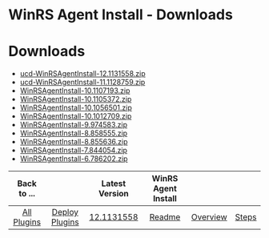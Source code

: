 
WinRS Agent Install - Downloads
===============================

# Downloads

- [ucd-WinRSAgentInstall-12.1131558.zip]()
- [ucd-WinRSAgentInstall-11.1128759.zip](https://raw.githubusercontent.com/UrbanCode/IBM-UCD-PLUGINS/main/files/WinRSAgentInstall/ucd-WinRSAgentInstall-11.1128759.zip)
- [WinRSAgentInstall-10.1107193.zip](https://raw.githubusercontent.com/UrbanCode/IBM-UCD-PLUGINS/main/files/WinRSAgentInstall/WinRSAgentInstall-10.1107193.zip)
- [WinRSAgentInstall-10.1105372.zip](https://raw.githubusercontent.com/UrbanCode/IBM-UCD-PLUGINS/main/files/WinRSAgentInstall/WinRSAgentInstall-10.1105372.zip)
- [WinRSAgentInstall-10.1056501.zip](https://raw.githubusercontent.com/UrbanCode/IBM-UCD-PLUGINS/main/files/WinRSAgentInstall/WinRSAgentInstall-10.1056501.zip)
- [WinRSAgentInstall-10.1012709.zip](https://raw.githubusercontent.com/UrbanCode/IBM-UCD-PLUGINS/main/files/WinRSAgentInstall/WinRSAgentInstall-10.1012709.zip)
- [WinRSAgentInstall-9.974583.zip](https://raw.githubusercontent.com/UrbanCode/IBM-UCD-PLUGINS/main/files/WinRSAgentInstall/WinRSAgentInstall-9.974583.zip)
- [WinRSAgentInstall-8.858555.zip](https://raw.githubusercontent.com/UrbanCode/IBM-UCD-PLUGINS/main/files/WinRSAgentInstall/WinRSAgentInstall-8.858555.zip)
- [WinRSAgentInstall-8.855636.zip](https://raw.githubusercontent.com/UrbanCode/IBM-UCD-PLUGINS/main/files/WinRSAgentInstall/WinRSAgentInstall-8.855636.zip)
- [WinRSAgentInstall-7.844054.zip](https://raw.githubusercontent.com/UrbanCode/IBM-UCD-PLUGINS/main/files/WinRSAgentInstall/WinRSAgentInstall-7.844054.zip)
- [WinRSAgentInstall-6.786202.zip](https://raw.githubusercontent.com/UrbanCode/IBM-UCD-PLUGINS/main/files/WinRSAgentInstall/WinRSAgentInstall-6.786202.zip)

|Back to ...||Latest Version|WinRS Agent Install |||
| :---: | :---: | :---: | :---: | :---: | :---: |
|[All Plugins](../../index.md)|[Deploy Plugins](../README.md)|[12.1131558]()|[Readme](README.md)|[Overview](overview.md)|[Steps](steps.md)|
